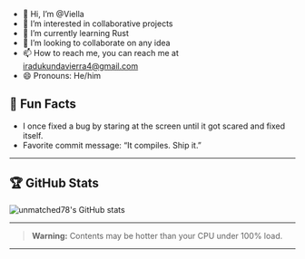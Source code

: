 - 👋 Hi, I’m @Viella
- 👀 I’m interested in collaborative projects
- 🌱 I’m currently learning Rust 
- 💞️ I’m looking to collaborate on any idea
- 📫 How to reach me, you can reach me at iradukundavierra4@gmail.com
- 😄 Pronouns: He/him


## 🤔 Fun Facts

- I once fixed a bug by staring at the screen until it got scared and fixed itself.
- Favorite commit message: “It compiles. Ship it.”

---

## 🏆 GitHub Stats

![unmatched78's GitHub stats](https://github-readme-stats.vercel.app/api?username=unmatched78&show_icons=true&theme=radical)

---

> **Warning:** Contents may be hotter than your CPU under 100% load.

---
